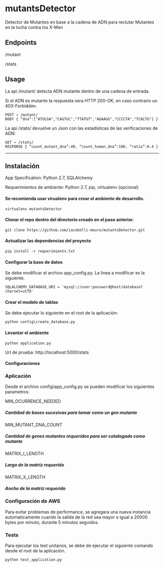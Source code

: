 # mutantsDetector
Detector de Mutantes en base a la cadena de ADN para reclutar Mutantes en la lucha contra los X-Men

## Endpoints
/mutant

/stats

## Usage

La api /mutant/ detecta ADN mutante dentro de una cadena de entrada.

Si el ADN es mutante la respuesta sera HTTP 200-OK, en caso contrario un 403-Forbidden.
```
POST → /mutant/ 
BODY { “dna”:["ATGCGA","CAGTGC","TTATGT","AGAAGG","CCCCTA","TCACTG"] }
```

La api /stats/ devuelve un Json con las estadísticas de las verificaciones de ADN: 
```
GET → /stats/
RESPONSE { “count_mutant_dna”:40, “count_human_dna”:100, “ratio”:0.4 }
```

---

## Instalación
App Specification: Python 2.7, SQLAlchemy

Requerimientos de ambiente: Python 2.7, pip, virtualenv (opcional)

#### Se recomienda usar virualenv para crear el ambiente de desarrollo.
```
virtualenv mutantsDetector
```
#### Clonar el repo dentro del directorio creado en el paso anterior.
```
git clone https://github.com/iacobelli-mauro/mutantsDetector.git
```
#### Actualizar las dependencias del proyecto
```
pip install -r requerimients.txt
```
#### Configurar la base de datos
Se debe modificar el archivo app_config.py. 
La linea a modificar es la siguiente.
```
SQLALCHEMY_DATABASE_URI = 'mysql://user:password@host/database?charset=utf8'
```
#### Crear el modelo de tablas
Se debe ejecutar lo siguiente en el root de la aplicación:
```
python config\create_database.py
```
#### Levantar el ambiente
```
python application.py
```
Url de prueba:
http://localhost:5000/stats

#### Configuraciones
### Aplicación
Desde el archivo config\app_config.py se pueden modificar los siguientes parametros:

MIN_OCURRENCE_NEEDED
##### Cantidad de bases sucesivas para tomar como un gen mutante
MIN_MUTANT_DNA_COUNT
##### Cantidad de genes mutantes requeridos para ser catalogado como mutante
MATRIX_I_LENGTH
##### Largo de la matriz requerido
MATRIX_X_LENGTH
##### Ancho de la matriz requerido

### Configuración de AWS
Para evitar problemas de performance, se agregara una nueva instancia automaticamente cuando la salida de la red sea mayor o igual a 20000 bytes por minuto, durante 5 minutos seguidos.

### Tests
Para ejecutar los test unitarios, se debe de ejecutar el siguiente comando desde el root de la aplicación.
```
python test_application.py
```